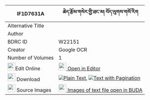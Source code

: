 |IF1D7631A|ཆེད་རྩོམ་གསེར་གྱི་ཐང་མ། བོད་ལུགས་གསོ་རིག 
| --- | --- 
|Alternative Title |
|Author | 
|BDRC ID | W22151
|Creator | Google OCR
|Number of Volumes| 1
|<img width="25" src="https://img.icons8.com/color/25/000000/edit-property.png">Edit Online| [<img width="25" src="https://avatars.githubusercontent.com/u/45091458?s=200&v=4"> Open in Editor](http://editor.openpecha.org/IF1D7631A)
|<img width="25" src="https://img.icons8.com/fluent/48/000000/download-2.png"/>  Download | [![](https://img.icons8.com/color/20/000000/txt.png)Plain Text](https://github.com/Openpecha/IF1D7631A/releases/download/v1/che_tsom_ser_gyitang_ma_boluk__plain_IF1D7631A.zip), [![](https://img.icons8.com/color/20/000000/txt.png)Text with Pagination](https://github.com/Openpecha/IF1D7631A/releases/download/v1/che_tsom_ser_gyitang_ma_boluk__pages_IF1D7631A.zip)
|<img width="25" src="https://img.icons8.com/plasticine/100/000000/pictures-folder.png"/>  Source Images | [<img width="25" src="https://library.bdrc.io/icons/BUDA-small.svg"> Images of text file open in BUDA](https://library.bdrc.io/show/bdr:W22151)